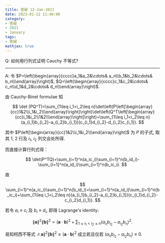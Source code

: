 ```yaml
---
title: 答疑 12-Jan-2021
date: 2023-01-12 11:40:00
category: 
- 答疑
- 2021
- January
tags: 
- 答疑
mathjax: true
---
```


Q:  如何用行列式证明 Cauchy 不等式?

***

A: 令 $P=\left(\begin{array}{cccc}a_1&a_2&\cdots& a_n\\b_1&b_2&\cdots& b_n\\\end{array}\right)$, $Q=\left(\begin{array}{cccc}c_1&c_2&\cdots& c_n\\d_1&d_2&\cdots& d_n\\\end{array}\right)$. 

由 Cauchy-Binet formulae 知

$$
\det (PQ^T)=\sum_{1\leq i_1<i_2\leq n}\det\left(P\left[\begin{array}{cc}1&2\\i_1&i_2\\\end{array}\right]\right)\det\left(Q^T\left[\begin{array}{cc}i_1&i_2\\1&2\\\end{array}\right]\right)=\sum_{1\leq i_1<i_2\leq n}(a_{i_1}b_{i_2}-a_{i_2}b_{i_1})(c_{i_1}d_{i_2}-d_{i_2}c_{i_1}).
$$

其中 $P\left[\begin{array}{cc}1&2\\i_1&i_2\\\end{array}\right]$ 为 $P$ 的子式, 取其 $1$, $2$ 行及 $i_1$, $i_2$ 列交会处所得. 

而直接计算行列式得：

$$
\det(P^TQ)=\sum_{i=1}^n(a_ic_i)\sum_{i=1}^n(b_id_i)-\sum_{i=1}^n(a_id_i)\sum_{i=1}^n(b_ic_i).
$$

故

$$
\sum_{i=1}^n(a_ic_i)\sum_{i=1}^n(b_id_i)=\sum_{i=1}^n(a_id_i)\sum_{i=1}^n(b_ic_i)+\sum_{1\leq i_1<i_2\leq n}(a_{i_1}b_{i_2}-a_{i_2}b_{i_1})(c_{i_1}d_{i_2}-c_{i_2}d_{i_1}).
$$

若令 $a_i\equiv c_i$ 及 $b_i\equiv d_i$, 即得 Lagrange's identity: 

$$
\|\mathbf a\|^2\|\mathbf b\|^2=(\mathbf a\cdot\mathbf b)^2+\sum_{1\leq i_1<i_2\leq n}(a_{i_1}b_{i_2}-a_{i_2}b_{i_1})^2.
$$

易知柯西不等式 $\|\mathbf a\|^2\|\mathbf b\|^2\geq(\mathbf a\cdot\mathbf b)^2$ 成立若且仅若 $(a_{i_1}b_{i_2}-a_{i_2}b_{i_1})\equiv0$. 

